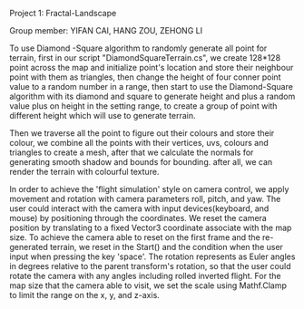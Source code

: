 Project 1: Fractal-Landscape

Group member: YIFAN CAI, HANG ZOU, ZEHONG LI

To use Diamond -Square algorithm to randomly generate all point for terrain, first in our script "DiamondSquareTerrain.cs", we create 128*128 point across the map and initialize point's location and store their neighbour point with them as triangles, then change the height of four conner point value to a random number in a range, then start to use the Diamond-Square algorithm with its diamond and square to generate height and plus a random value plus on height in the setting range, to create a group of point with different height which will use to generate terrain.

Then we traverse all the point to figure out their colours and store their colour, we combine all the points with their vertices, uvs, colours and triangles to create a mesh, after that we calculate the normals for generating smooth shadow and bounds for bounding. after all, we can render the terrain with colourful texture.

In order to achieve the 'flight simulation' style on camera control, we apply movement and rotation with camera parameters roll, pitch, and yaw. The user could interact with the camera with input devices(keyboard, and mouse) by positioning through the coordinates. We reset the camera position by translating to a fixed Vector3 coordinate associate with the map size. To achieve the camera able to reset on the first frame and the re-generated terrain, we reset in the Start() and the condition when the user input when pressing the key 'space'. The rotation represents as Euler angles in degrees relative to the parent transform's rotation, so that the user could rotate the camera with any angles including rolled inverted flight. For the map size that the camera able to visit, we set the scale using Mathf.Clamp to limit the range on the x, y, and z-axis.
